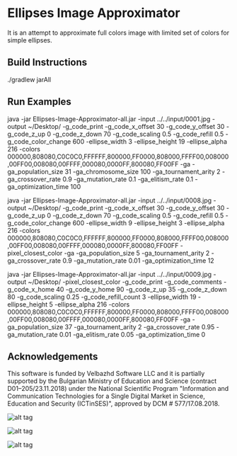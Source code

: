 # Ellipses Image Approximator

It is an attempt to approximate full colors image with limited set of colors for simple ellipses.

## Build Instructions

./gradlew jarAll

## Run Examples

java -jar Ellipses-Image-Approximator-all.jar -input ../../input/0001.jpg -output ~/Desktop/ -g_code_print -g_code_x_offset 30 -g_code_y_offset 30 -g_code_z_up 0 -g_code_z_down 70 -g_code_scaling 0.5 -g_code_refill 0.5 -g_code_color_change 600 -ellipse_width 3 -ellipse_height 19 -ellipse_alpha 216 -colors 000000,808080,C0C0C0,FFFFFF,800000,FF0000,808000,FFFF00,008000,00FF00,008080,00FFFF,000080,0000FF,800080,FF00FF -ga -ga_population_size 31 -ga_chromosome_size 100 -ga_tournament_arity 2 -ga_crossover_rate 0.9 -ga_mutation_rate 0.1 -ga_elitism_rate 0.1 -ga_optimization_time 100

java -jar Ellipses-Image-Approximator-all.jar -input ../../input/0008.jpg -output ~/Desktop/ -g_code_print -g_code_x_offset 30 -g_code_y_offset 30 -g_code_z_up 0 -g_code_z_down 70 -g_code_scaling 0.5 -g_code_refill 0.5 -g_code_color_change 600 -ellipse_width 9 -ellipse_height 3 -ellipse_alpha 216 -colors 000000,808080,C0C0C0,FFFFFF,800000,FF0000,808000,FFFF00,008000,00FF00,008080,00FFFF,000080,0000FF,800080,FF00FF -pixel_closest_color -ga -ga_population_size 5 -ga_tournament_arity 2 -ga_crossover_rate 0.9 -ga_mutation_rate 0.01 -ga_optimization_time 12

java -jar Ellipses-Image-Approximator-all.jar -input ../../input/0009.jpg -output ~/Desktop/ -pixel_closest_color -g_code_print -g_code_comments -g_code_x_home 40 -g_code_y_home 90 -g_code_z_up 35 -g_code_z_down 80 -g_code_scaling 0.25 -g_code_refill_count 3 -ellipse_width 19 -ellipse_height 5 -ellipse_alpha 216 -colors 000000,808080,C0C0C0,FFFFFF,800000,FF0000,808000,FFFF00,008000,00FF00,008080,00FFFF,000080,0000FF,800080,FF00FF -ga -ga_population_size 37 -ga_tournament_arity 2 -ga_crossover_rate 0.95 -ga_mutation_rate 0.01 -ga_elitism_rate 0.05 -ga_optimization_time 0

## Acknowledgements

This software is funded by Velbazhd Software LLC and it is partially supported by the Bulgarian Ministry of
Education and Science (contract D01–205/23.11.2018) under the National Scientific Program "Information and
Communication Technologies for a Single Digital Market in Science, Education and Security (ICTinSES)",
approved by DCM # 577/17.08.2018.

[//]: # (This work was supported by a grant of the Bulgarian National Scientific Fund under the grants DFNI 02/20 Efficient Parallel Algorithms for Large Scale Computational Problems and DFNI 02/5 InterCriteria Analysis A New Approach to Decision Making.)

![alt tag](http://s4.postimg.org/v4ylmm46l/output_hy_WXCL.gif) 

![alt tag](http://s30.postimg.org/he6j2q9ox/output_5l1_Rf_U.gif) 

![alt tag](http://s7.postimg.org/42l6s52mz/output_s_PD9bt.gif)
